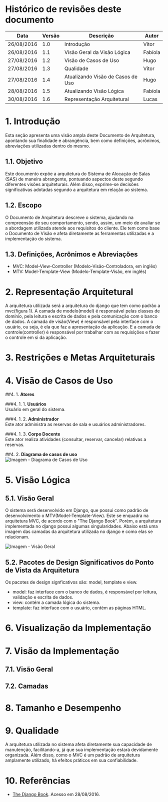 # Histórico de revisões deste documento

|Data|Versão|Descrição|Autor|
|----|------|---------|-------|
|26/08/2016 |1.0 | Introdução |Vítor |
|26/08/2016 |1.1 | Visão Geral da Visão Lógica |Fabíola |
|27/08/2016 |1.2 | Visão de Casos de Uso |Hugo |
|27/08/2016 |1.3 | Qualidade |Vítor |
|27/08/2016 |1.4 | Atualizando Visão de Casos de Uso |Hugo |
|28/08/2016 |1.5 | Atualizando Visão Lógica|Fabíola |
|30/08/2016 |1.6 | Representação Arquitetural |Lucas |
# 1. Introdução

Esta seção apresenta uma visão ampla deste Documento de Arquitetura, apontando sua finalidade e abrangência, bem como definições, acrônimos, abreviações utilizadas dentro do mesmo.

## 1.1. Objetivo

Este documento expõe a arquitetura do Sistema de Alocação de Salas (SAS) de maneira abrangente, pontuando aspectos deste segundo diferentes visões arquiteturais. Além disso, exprime-se decisões significativas adotadas segundo a arquitetura em relação ao sistema.

## 1.2. Escopo

O Documento de Arquitetura descreve o sistema, ajudando na compreensão de seu comportamento, sendo, assim, um meio de avaliar se a abordagem utilizada atende aos requisitos do cliente. Ele tem como base o Documento de Visão e afeta diretamente as ferramentas utilizadas e a implementação do sistema.

## 1.3. Definições, Acrônimos e Abreviações

* MVC: Model-View-Controller (Modelo-Visão-Controladora, em inglês) 
* MTV: Model-Template-View (Modelo-Template-Visão, em inglês)


# 2. Representação Arquitetural

A arquitetura utilizada será a arquitetura do django que tem como padrão a mvc(figura 1). A camada de modelo(model) é responsável pelas classes de domínio, pela leitura e escrita de dados e pela comunicação com o banco de dados. A camada de visão(View) é responsável pela interface com o usuário, ou seja, é ela que faz a apresentação da aplicação. E a camada de controle(controller) é responsável por trabalhar com as requisições e fazer o controle em si da aplicação.

# 3. Restrições e Metas Arquiteturais

# 4. Visão de Casos de Uso

##4. 1.  **Atores**  

###4. 1. 1. **Usuários**  
Usuário em geral do sistema.  

###4. 1. 2. **Administrador**  
Este ator administra as reservas de sala e usuários administradores.   

###4. 1. 3. **Corpo Docente**  
Este ator realiza atividades (consultar, reservar, cancelar) relativas a reservas.
  
##4. 2. **Diagrama de casos de uso**  
![Imagem - Diagrama de Casos de Uso](https://raw.githubusercontent.com/wiki/fga-gpp-mds/2016.2-Time05-SalasFGA/img/use_cases_v2.jpg)

# 5. Visão Lógica

## 5.1. Visão Geral

O sistema será desenvolvido em Django, que possui como padrão de desenvolvimento o MTV(Model-Template-View). Este se enquadra na arquitetura MVC, de acordo com o "The Django Book". Porém, a arquitetura implementada no django possui algumas singularidades. Abaixo está uma imagem das camadas da arquitetura utilizada no django e como elas se relacionam.

![Imagem - Visão Geral](https://raw.githubusercontent.com/wiki/fga-gpp-mds/2016.2-Time05-SalasFGA/img/arquitetura1.png)
## 5.2. Pacotes de Design Significativos do Ponto de Vista da Arquitetura

Os pacotes de design signficativos são: model, template e view.
* model: faz interface com o banco de dados, é responsável por leitura, validação e escrita de dados.
* view: contém a camada lógica do sistema.
* template: faz interface com o usuário, contém as páginas HTML.

# 6. Visualização da Implementação

# 7. Visão da Implementação

## 7.1. Visão Geral

## 7.2. Camadas

# 8. Tamanho e Desempenho

# 9. Qualidade

A arquitetura utilizada no sistema afeta diretamente sua capacidade de manutenção, facilitando-a, já que sua implementação estará devidamente organizada. Além disso, como o MVC é um padrão de arquitetura amplamente utilizado, há efeitos práticos em sua confiabilidade.

# 10. Referências

* [The Django Book](http://www.djangobook.com/en/2.0/). Acesso em 28/08/2016.